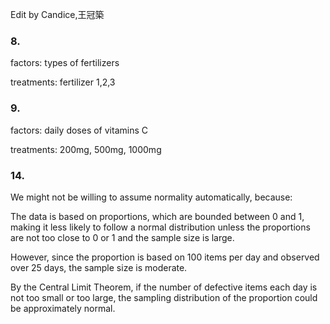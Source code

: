 Edit by Candice,王冠築
### 8.

factors: types of fertilizers

treatments: fertilizer 1,2,3

### 9.

factors: daily doses of vitamins C

treatments: 200mg, 500mg, 1000mg

### 14.
We might not be willing to assume normality automatically, because:

The data is based on proportions, which are bounded between 0 and 1, making it less likely to follow a normal distribution unless the proportions are not too close to 0 or 1 and the sample size is large.

However, since the proportion is based on 100 items per day and observed over 25 days, the sample size is moderate.

By the Central Limit Theorem, if the number of defective items each day is not too small or too large, the sampling distribution of the proportion could be approximately normal.
